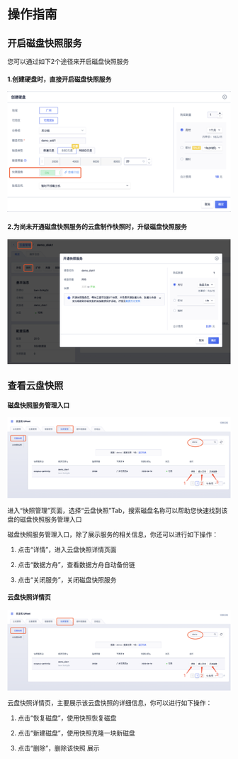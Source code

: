 # 操作指南



## 开启磁盘快照服务

您可以通过如下2个途径来开启磁盘快照服务

#### 1.创建硬盘时，直接开启磁盘快照服务

![image](/images/usnap1.png)

#### 2.为尚未开通磁盘快照服务的云盘制作快照时，升级磁盘快照服务

![image](/images/usnap2.png)



## 查看云盘快照

#### 磁盘快照服务管理入口

![image](/images/usnap3.png)

进入“快照管理”页面，选择“云盘快照”Tab，搜索磁盘名称可以帮助您快速找到该盘的磁盘快照服务管理入口

磁盘快照服务管理入口，除了展示服务的相关信息，你还可以进行如下操作：

1. 点击“详情”，进入云盘快照详情页面

2. 点击“数据方舟”，查看数据方舟自动备份链

3. 点击“关闭服务”，关闭磁盘快照服务

#### 云盘快照详情页

![image](/images/usnap3.png)

云盘快照详情页，主要展示该云盘快照的详细信息，你可以进行如下操作：

1. 点击“恢复磁盘”，使用快照恢复磁盘

2. 点击“新建磁盘”，使用快照克隆一块新磁盘

3. 点击“删除”，删除该快照
展示

